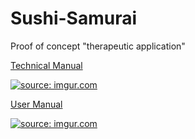 Sushi-Samurai
=============

Proof of concept "therapeutic application"

[Technical Manual](http://i.imgur.com/SDLq5Zo.png)

<a href="http://imgur.com/PiqzXMX"><img src="http://i.imgur.com/PiqzXMX.png" title="source: imgur.com" /></a>

[User Manual](http://i.imgur.com/PiqzXMX.png)

<a href="http://imgur.com/PiqzXMX"><img src="http://i.imgur.com/PiqzXMX.png" title="source: imgur.com" /></a>
